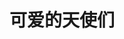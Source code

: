 ---
layout: girls
title: 可爱的天使们
banner: <span title="大家都是我的天使！">排名不分先后</span>
girls:
  - name: 秋山澪
    avatar: https://sm.ms/image/c3nCYNSDQkT4F2b
    from: 轻音少女
    url: https://zh.moegirl.org.cn/%E7%A7%8B%E5%B1%B1%E6%BE%AA
    reason: 罗mio赛高！
  - name: 樱岛麻衣
    avatar: https://sm.ms/image/47ZvJ3aABqrsE8M
    from: 青春猪头少年系列
    url: https://zh.moegirl.org.cn/%E6%A8%B1%E5%B2%9B%E9%BA%BB%E8%A1%A3
    reason: 人活着就是为了樱岛麻衣！
  - name: 日代千鹤
    avatar: https://sm.ms/image/whaQDlH527LkmoY
    from: ReLIFE
    url: https://zh.moegirl.org.cn/%E6%97%A5%E4%BB%A3%E5%8D%83%E9%B9%A4
    reason: 日代千鹤的笑容由我来守护！
  - name: 薇尔莉特
    avatar: https://sm.ms/image/kGxXosEuR6a9Ah8
    from: 紫罗兰永恒花园
    url: https://zh.moegirl.org.cn/%E8%96%87%E5%B0%94%E8%8E%89%E7%89%B9%C2%B7%E4%BC%8A%E8%8A%99%E5%8A%A0%E7%99%BB
    reason: 爱情亘古不变，紫罗兰与世长存！
  - name: 我妻善逸
    avatar: https://sm.ms/image/JNlPkSIe2j5Kwqs
    from: 鬼灭之刃
    url: https://zh.moegirl.org.cn/%E6%88%91%E5%A6%BB%E5%96%84%E9%80%B8
    reason: 集中一点，登峰造极！
  - name: 灶门祢豆子
    avatar: https://sm.ms/image/UPTrdQD7aCywzev
    from: 鬼灭之刃
    url: https://zh.moegirl.org.cn/%E7%81%B6%E9%97%A8%E7%A5%A2%E8%B1%86%E5%AD%90
    reason: 我妻弥豆子！
  - name: 皮卡丘
    avatar: /images/7.jpg
    from: 神奇宝贝
    url: https://sm.ms/image/qy4YCt2pUZAKcf7
    reason: 皮卡皮卡丘！
  - name: 劳埃德·福杰
    avatar: https://sm.ms/image/VrYyR1UEojvihz5
    from: 间谍过家家
    url: https://zh.moegirl.org.cn/%E5%8A%B3%E5%9F%83%E5%BE%B7%C2%B7%E7%A6%8F%E6%9D%B0
    reason: 代号'黄昏'，是个间谍！
  - name: 阿尼亚·福杰
    avatar: https://sm.ms/image/73nX6vV4dTbi9G5
    from: 间谍过家家
    url: https://zh.moegirl.org.cn/%E9%98%BF%E5%B0%BC%E4%BA%9A%C2%B7%E7%A6%8F%E6%9D%B0
    reason: 哇库哇库！
  - name: 约尔·福杰
    avatar: https://sm.ms/image/wg96tdiC4kJTbLG
    from: 间谍过家家
    url: https://zh.moegirl.org.cn/%E7%BA%A6%E5%B0%94%C2%B7%E7%A6%8F%E6%9D%B0
    reason: 代号'荆棘公主'，是个杀手！
---
